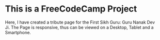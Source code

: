 # This is a FreeCodeCamp Project
Here, I have created a tribute page for the First Sikh Guru: Guru Nanak Dev Ji. The Page is responsive, thus can be viewed on a Desktop, Tablet and a Smartphone.
